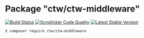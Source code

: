 # Package "ctw/ctw-middleware"

[![Build Status](https://scrutinizer-ci.com/g/jonathanmaron/ctw-middleware/badges/build.png?b=master)](https://scrutinizer-ci.com/g/jonathanmaron/ctw-middleware/build-status/master)
[![Scrutinizer Code Quality](https://scrutinizer-ci.com/g/jonathanmaron/ctw-middleware/badges/quality-score.png?b=master)](https://scrutinizer-ci.com/g/jonathanmaron/ctw-middleware/?branch=master)
[![Latest Stable Version](https://poser.pugx.org/ctw/ctw-middleware/v/stable)](https://packagist.org/packages/ctw/ctw-middleware)

```bash
$ composer require ctw/ctw-middleware
```